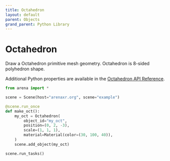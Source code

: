 ```yaml
---
title: Octahedron
layout: default
parent: Objects
grand_parent: Python Library
---
```


# Octahedron

Draw a Octahedron primitive mesh geometry. Octahedron is 8-sided polyhedron shape.

Additional Python properties are available in the [Octahedron API Reference](/content/python-api/objects/octahedron).

```python
from arena import *

scene = Scene(host="arenaxr.org", scene="example")

@scene.run_once
def make_oct():
    my_oct = Octahedron(
        object_id="my_oct",
        position=(0, 2, -3),
        scale=(1, 1, 1),
        material=Material(color=(30, 100, 40)),
    )
    scene.add_object(my_oct)

scene.run_tasks()
```
